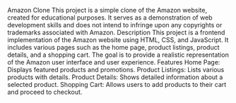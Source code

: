 Amazon Clone
This project is a simple clone of the Amazon website, created for educational purposes. It serves as a demonstration of web development skills and does not intend to infringe upon any copyrights or trademarks associated with Amazon.
Description
This project is a frontend implementation of the Amazon website using HTML, CSS, and JavaScript. It includes various pages such as the home page, product listings, product details, and a shopping cart. The goal is to provide a realistic representation of the Amazon user interface and user experience.
Features
Home Page: Displays featured products and promotions.
Product Listings: Lists various products with details.
Product Details: Shows detailed information about a selected product.
Shopping Cart: Allows users to add products to their cart and proceed to checkout.
